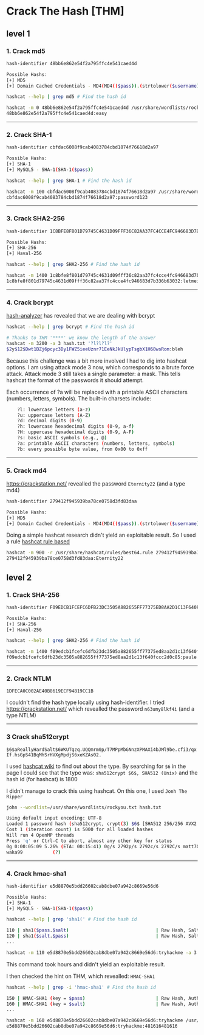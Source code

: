 # Crack The Hash [THM]

## level 1

### 1. Crack md5

```bash
hash-identifier 48bb6e862e54f2a795ffc4e541caed4d

Possible Hashs:
[+] MD5
[+] Domain Cached Credentials - MD4(MD4(($pass)).(strtolower($username)))
```

```bash
hashcat --help | grep md5 # Find the hash id

hashcat -m 0 48bb6e862e54f2a795ffc4e541caed4d /usr/share/wordlists/rockyou.txt --show
48bb6e862e54f2a795ffc4e541caed4d:easy
```

---

### 2. Crack SHA-1

```bash
hash-identifier cbfdac6008f9cab4083784cbd1874f76618d2a97

Possible Hashs:
[+] SHA-1
[+] MySQL5 - SHA-1(SHA-1($pass))
```

```bash
hashcat --help | grep SHA-1 # Find the hash id

hashcat -m 100 cbfdac6008f9cab4083784cbd1874f76618d2a97 /usr/share/wordlists/rockyou.txt --show
cbfdac6008f9cab4083784cbd1874f76618d2a97:password123
```

---

### 3. Crack SHA2-256

```bash
hash-identifier 1C8BFE8F801D79745C4631D09FFF36C82AA37FC4CCE4FC946683D7B336B63032

Possible Hashs:
[+] SHA-256
[+] Haval-256
```

```bash
hashcat --help | grep SHA2-256 # Find the hash id

hashcat -m 1400 1c8bfe8f801d79745c4631d09fff36c82aa37fc4cce4fc946683d7b336b63032 /usr/share/wordlists/rockyou.txt --show
1c8bfe8f801d79745c4631d09fff36c82aa37fc4cce4fc946683d7b336b63032:letmein
```

---

### 4. Crack bcrypt

[hash-analyzer](https://www.tunnelsup.com/hash-analyzer/) has revealed that we are dealing with bcrypt

```bash
hashcat --help | grep bcrypt # Find the hash id

# Thanks to THM '****' we know the length of the answer 
hashcat -m 3200 -a 3 hash.txt '?l?l?l?'
$2y$12$Dwt1BZj6pcyc3Dy1FWZ5ieeUznr71EeNkJkUlypTsgbX1H68wsRom:bleh
```
Because this challenge was a bit more involved I had to dig into hashcat options.
I am using attack mode 3 now, which corresponds to a brute force attack.
Attack mode 3 still takes a single parameter: a mask. 
This tells hashcat the format of the passwords it should attempt.

Each occurrence of ?a will be replaced with a printable ASCII characters (numbers, letters, symbols).
The built-in charsets include:

```bash
    ?l: lowercase letters (a-z)
    ?u: uppercase letters (A-Z)
    ?d: decimal digits (0-9)
    ?h: lowercase hexadecimal digits (0-9, a-f)
    ?H: uppercase hexadecimal digits (0-9, A-F)
    ?s: basic ASCII symbols (e.g., @)
    ?a: printable ASCII characters (numbers, letters, symbols)
    ?b: every possible byte value, from 0x00 to 0xff
```

---

### 5. Crack md4

https://crackstation.net/ revealled the password `Eternity22` (and a type md4)


```bash 
hash-identifier 279412f945939ba78ce0758d3fd83daa

Possible Hashs:
[+] MD5
[+] Domain Cached Credentials - MD4(MD4(($pass)).(strtolower($username)))
```

Doing a simple hashcat research didn't yield an exploitable result.
So I used a rule [hashcat rule based](https://hashcat.net/wiki/doku.php?id=rule_based_attack)

```bash
hashcat -m 900 -r /usr/share/hashcat/rules/best64.rule 279412f945939ba78ce0758d3fd83daa /usr/share/wordlists/rockyou.txt --show
279412f945939ba78ce0758d3fd83daa:Eternity22
```

## level 2

### 1. Crack SHA-256

```bash
hash-identifier F09EDCB1FCEFC6DFB23DC3505A882655FF77375ED8AA2D1C13F640FCCC2D0C85

Possible Hashs:
[+] SHA-256
[+] Haval-256
```

```bash
hashcat --help | grep SHA2-256 # Find the hash id

hashcat -m 1400 f09edcb1fcefc6dfb23dc3505a882655ff77375ed8aa2d1c13f640fccc2d0c85 /usr/share/wordlists/rockyou.txt --show
f09edcb1fcefc6dfb23dc3505a882655ff77375ed8aa2d1c13f640fccc2d0c85:paule
```

---

### 2. Crack NTLM

`1DFECA0C002AE40B8619ECF94819CC1B`

I couldn't find the hash type locally using hash-identifier.
I tried https://crackstation.net/ which revealled the password `n63umy8lkf4i` (and a type NTLM)

---

### 3 Crack sha512crypt

`$6$aReallyHardSalt$6WKUTqzq.UQQmrm0p/T7MPpMbGNnzXPMAXi4bJMl9be.cfi3/qxIf.hsGpS41BqMhSrHVXgMpdjS6xeKZAs02.`

I used [hashcat wiki](https://hashcat.net/wiki/doku.php?id=example_hashes) to find out about the type.
By searching for `$6` in the page I could see that the type was: `sha512crypt $6$, SHA512 (Unix)` and the hash id (for hashcat) is 1800

I didn't manage to crack this using hashcat.
On this one, I used `Jonh The Ripper`

```bash
john --wordlist=/usr/share/wordlists/rockyou.txt hash.txt

Using default input encoding: UTF-8
Loaded 1 password hash (sha512crypt, crypt(3) $6$ [SHA512 256/256 AVX2 4x])
Cost 1 (iteration count) is 5000 for all loaded hashes
Will run 4 OpenMP threads
Press 'q' or Ctrl-C to abort, almost any other key for status
0g 0:00:05:09 5.26% (ETA: 00:15:41) 0g/s 2792p/s 2792c/s 2792C/s matt70..massaf1
waka99           (?)
```

---

### 4. Crack hmac-sha1

```bash
hash-identifier e5d8870e5bdd26602cab8dbe07a942c8669e56d6

Possible Hashs:
[+] SHA-1
[+] MySQL5 - SHA-1(SHA-1($pass))
```

```bash
hashcat --help | grep 'sha1(' # Find the hash id

110 | sha1($pass.$salt)                                | Raw Hash, Salted and/or Iterated
120 | sha1($salt.$pass)                                | Raw Hash, Salted and/or Iterated
...
```

```bash
hashcat -m 110 e5d8870e5bdd26602cab8dbe07a942c8669e56d6:tryhackme -a 3 '?a?a?a?a?a?a?a?a?a?a?a?a' /usr/share/wordlists/rockyou.txt --show
```

This command took hours and didn't yield an exploitable result.

I then checked the hint on THM, which revealled: `HMAC-SHA1`

```bash
hashcat --help | grep -i 'hmac-sha1' # Find the hash id

150 | HMAC-SHA1 (key = $pass)                          | Raw Hash, Authenticated
160 | HMAC-SHA1 (key = $salt)                          | Raw Hash, Authenticated
...
```

```bash
hashcat -m 160 e5d8870e5bdd26602cab8dbe07a942c8669e56d6:tryhackme /usr/share/wordlists/rockyou.txt --show
e5d8870e5bdd26602cab8dbe07a942c8669e56d6:tryhackme:481616481616
```
